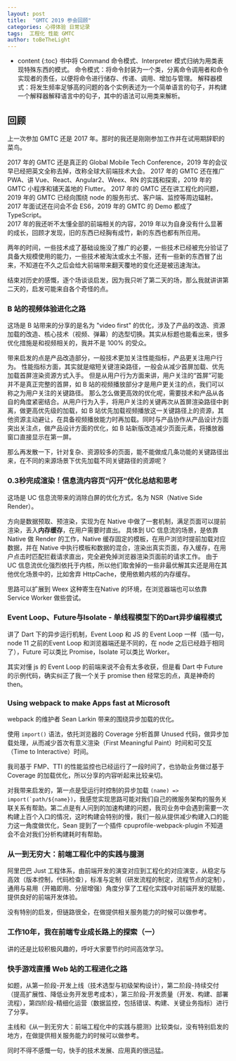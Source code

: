 ```yaml
---
layout: post
title:  "GMTC 2019 参会回顾"
categories: 心得体验 日常记录
tags:  工程化 性能 GMTC
author: toBeTheLight
---
```


* content
{:toc}
书中将 Command 命令模式、Interpreter 模式归纳为用类表现特殊东西的模式。
命令模式：将命令封装为一个类，分离命令调用者和命令实现者的责任，以便将命令进行储存、传递、调用、增加与管理。
解释器模式：将发生频率足够高的问题的各个实例表述为一个简单语言的句子，并构建一个解释器解释语言中的句子，其中的语法可以用类来解析。





## 回顾

上一次参加 GMTC 还是 2017 年。那时的我还是刚刚参加工作并在试用期辞职的菜鸟。

2017 年的 GMTC 还是真正的 Global Mobile Tech Conference，2019 年的会议早已经把英文全称去掉，改称全球大前端技术大会。
2017 年的 GMTC 还在推广 PWA、讲 Vue、React、Angular2、Weex、RN 的实践和探索，2019 年的 GMTC 小程序和铺天盖地的 Flutter。
2017 年的 GMTC 还在讲工程化的问题，2019 年的 GMTC 已经向围绕 node 的服务形式、客户端、监控等周边辐射。
2017 年面试还在问会不会 ES6，2019 年的 GMTC 的 Demo 都成了 TypeScript。  
2017 年的我还听不太懂全部的前端相关的内容，2019 年以为自身没有什么显著的成长，回顾才发现，旧的东西已经胸有成竹，新的东西也都有所应用。

两年的时间，一些技术成了基础设施没了推广的必要，一些技术已经被充分验证了具备大规模使用的能力，一些技术被淘汰或水土不服，还有一些新的东西冒了出来，不知道在不久之后会给大前端带来翻天覆地的变化还是被迅速淘汰。

结束对历史的感慨，逐个场谈谈启发，因为我只听了第二天的场，那么我就讲讲第二天的，启发可能来自各个奇怪的点。

### B 站的视频体验进化之路

这场是 B 站带来的分享的是名为 "video first" 的优化，涉及了产品的改造、资源加载的改造、核心技术（视频、弹幕）的选型切换。其实从标题也能看出来，很多优化措施是和视频相关的，我并不是 100% 的受众。

带来启发的点是产品改造部分，一般技术更加关注性能指标，产品更关注用户行为。
性能指标方面，其实就是缩短关键渲染路径，一般会从减少首屏加载、优先加载首屏渲染资源方式入手。
但是从用户行为方面来讲，用户关注的“首屏”可能并不是真正完整的首屏，如 B 站的视频播放部分才是用户更关注的点，我们可以称之为用户关注的关键路径。
那么怎么做更高效的优化呢，需要技术和产品从各自的角度紧密结合。从用户行为入手，将用户关注的关键再次从首屏渲染路径中剥离，做更高优先级的加载，如 B 站优先加载视频播放这一关键路径上的资源，其他资源主动避让，在具备视频播放能力时再加载。同时与产品协作从产品设计方面突出关注点，做产品设计方面的优化，如 B 站新版改造减少页面元素，将播放器窗口直接显示在第一屏。

那么再发散一下，针对复杂、资源较多的页面，能不能做成几条功能的关键路径出来，在不同的来源场景下优先加载不同关键路径的资源呢？

### 0.3秒完成渲染！信息流内容页“闪开”优化总结和思考

这场是 UC 信息流带来的消除白屏的优化方式，名为 NSR（Native Side Render）。

方向是数据预取、预渲染，实现为在 Native 中做了一套机制，满足页面可以提前渲染，丢入**内存缓存**，在用户需要时直出。
具体到 UC 信息流的场景，是依靠 Native 做 Render 的工作，Native 缓存固定的模板，在用户浏览时提前加载对应数据，并在 Native 中执行模板和数据的混合，渲染出真实页面，存入缓存，在用户点击时匹配拦截请求直出，完全避免掉浏览器渲染页面前的请求工作。
由于 UC 信息流优化强烈依托于内核，所以他们取舍掉的一些非最优解其实还是用在其他优化场景中的，比如舍弃 HttpCache，使用依赖内核的内存缓存。

思路可以扩展到 Weex 这种寄生在Native 的环境，在浏览器端也可以依靠 Service Worker 做些尝试。 

### Event Loop、Future与Isolate - 单线程模型下的Dart异步编程模式

讲了 Dart 下的异步运行机制，Event Loop 和 JS 的 Event Loop 一样（插一句，node 11 之前的Event Loop 和浏览器端还是不同的，在 node 之后已经趋于相同了），Future 可以类比 Promise，Isolate 可以类比 Worker。

其实对懂 js 的 Event Loop 的前端来说不会有太多收获，但是看 Dart 中 Future 的示例代码，确实纠正了我一个关于 promise then 经常忘的点，真是神奇的 then。

### Using webpack to make Apps fast at Microsoft

webpack 的维护者 Sean Larkin 带来的围绕异步加载的优化。

使用 `import()` 语法，依托浏览器的 Coverage 分析首屏 Unused 代码，做异步加载处理，从而减少首次有意义渲染（First Meaningful Paint）时间和可交互（Time to Interactive）时间。

我司基于 FMP、TTI 的性能监控也已经运行了一段时间了，也协助业务做过基于 Coverage 的加载优化，所以分享的内容听起来比较亲切。

对我带来启发的，第一点是受运行时控制的异步加载 ```(name) => import(`path/${name})```，我感觉实现思路可能对我们自己的微服务架构的服务关联关系有帮助。第二点是有人问到的加速构建的问题，我司业务中会遇到需要一次构建上百个入口的情况，这时构建会特别的慢，我们一般从提供减少构建入口的能力这一角度做优化，Sean 提到了一个插件 cpuprofile-webpack-plugin 不知道会不会对我们分析构建耗时有帮助。

### 从一到无穷大：前端工程化中的实践与臆测

阿里巴巴 Just 工程体系，由前端开发的演变对应到工程化的对应演变，从稳定与高效（版本控制，代码检查），标准与定制（研发流程的制定，流程节点的定制），通用与易用（开箱即用、分层增强）角度分享了工程化实践中对前端开发的赋能、提供良好的前端开发体验。

没有特别的启发，但链路很全，在做提供相关服务能力的时候可以做参考。

### 工作10年，我在前端专业成长路上的探索（一）

讲的还是比较积极风趣的，呼吁大家要节约时间高效学习。

### 快手游戏直播 Web 站的工程进化之路

如题，从第一阶段-开发上线（技术选型与初级架构设计），第二阶段-持续交付（提高扩展性、降低业务开发思考成本），第三阶段-开发质量（开发、构建、部署流程），第四阶段-精细化运营（数据监控，包括错误、构建、关键业务指标）进行了分享。

主线和《从一到无穷大：前端工程化中的实践与臆测》比较类似，没有特别启发的地方，在做提供相关服务能力的时候可以做参考。

同时不得不感慨一句，快手的技术发展、应用真的很迅猛。
